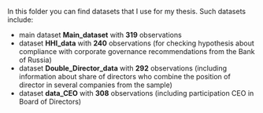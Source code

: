 In this folder you can find datasets that I use for my thesis. Such datasets include: 

- main dataset **Main_dataset** with **319** observations
- dataset **HHI_data** with **240** observations (for checking hypothesis about compliance with corporate governance recommendations from the Bank of Russia)
- dataset **Double_Director_data** with **292** observations (including information about share of directors who combine the position of director in several companies from the sample)
- dataset **data_CEO** with **308** observations (including participation CEO in Board of Directors)
